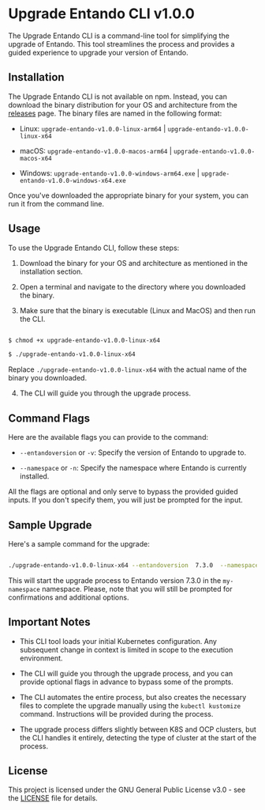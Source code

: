
# Upgrade Entando CLI v1.0.0

The Upgrade Entando CLI is a command-line tool for simplifying the upgrade of Entando. This tool streamlines the process and provides a guided experience to upgrade your version of Entando.

## Installation

The Upgrade Entando CLI is not available on npm. Instead, you can download the binary distribution for your OS and architecture from the [releases](https://github.com/entando/catalyst-infra-tools/releases?q=upgrade-entando&expanded=true) page. The binary files are named in the following format:

- Linux: `upgrade-entando-v1.0.0-linux-arm64` | `upgrade-entando-v1.0.0-linux-x64`

- macOS: `upgrade-entando-v1.0.0-macos-arm64` | `upgrade-entando-v1.0.0-macos-x64`

- Windows: `upgrade-entando-v1.0.0-windows-arm64.exe` | `upgrade-entando-v1.0.0-windows-x64.exe`

Once you've downloaded the appropriate binary for your system, you can run it from the command line.

## Usage

To use the Upgrade Entando CLI, follow these steps:

1. Download the binary for your OS and architecture as mentioned in the installation section.

2. Open a terminal and navigate to the directory where you downloaded the binary.

3. Make sure that the binary is executable (Linux and MacOS) and then run the CLI.

```bash

$ chmod +x upgrade-entando-v1.0.0-linux-x64

$ ./upgrade-entando-v1.0.0-linux-x64

```

Replace `./upgrade-entando-v1.0.0-linux-x64` with the actual name of the binary you downloaded.

4. The CLI will guide you through the upgrade process.

## Command Flags

Here are the available flags you can provide to the command:

-  `--entandoversion` or `-v`: Specify the version of Entando to upgrade to.

-  `--namespace` or `-n`: Specify the namespace where Entando is currently installed.

All the flags are optional and only serve to bypass the provided guided inputs. If you don't specify them, you will just be prompted for the input.

## Sample Upgrade

Here's a sample command for the upgrade:

```bash

./upgrade-entando-v1.0.0-linux-x64 --entandoversion  7.3.0  --namespace  my-namespace

```

This will start the upgrade process to Entando version 7.3.0 in the `my-namespace` namespace.
Please, note that you will still be prompted for confirmations and additional options.

## Important Notes

- This CLI tool loads your initial Kubernetes configuration. Any subsequent change in context is limited in scope to the execution environment.

- The CLI will guide you through the upgrade process, and you can provide optional flags in advance to bypass some of the prompts.

- The CLI automates the entire process, but also creates the necessary files to complete the upgrade manually using the `kubectl kustomize` command. Instructions will be provided during the process.

- The upgrade process differs slightly between K8S and OCP clusters, but the CLI handles it entirely, detecting the type of cluster at the start of the process.

## License

This project is licensed under the GNU General Public License v3.0 - see the [LICENSE](/LICENSE) file for details.